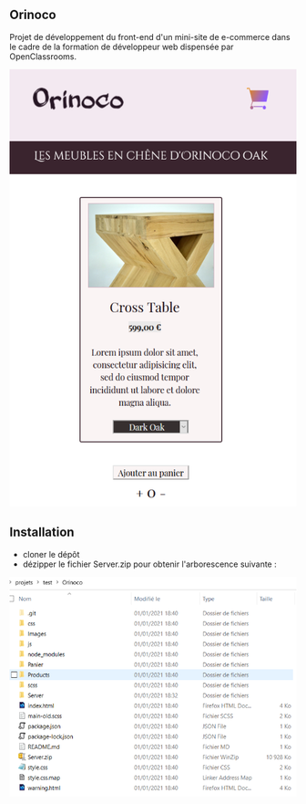 ## Orinoco

Projet de développement du front-end d'un mini-site de e-commerce dans le cadre de la formation de développeur web dispensée par OpenClassrooms.

![Aperçu Orinoco](https://github.com/patrickcharda/Orinoco/blob/main/screenshot.PNG)

## Installation

- cloner le dépôt
- dézipper le fichier Server.zip pour obtenir l'arborescence suivante :

![Arborescence Projet Orinoco](https://github.com/patrickcharda/Orinoco/blob/main/Arborescence.PNG)




